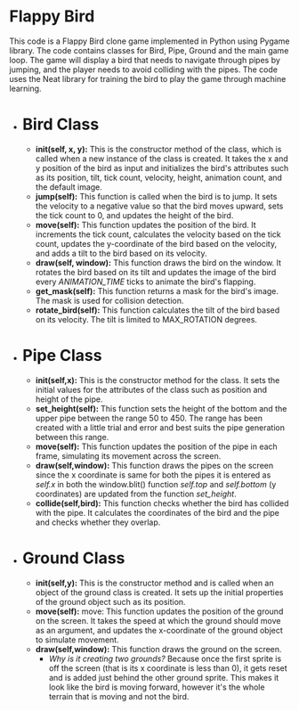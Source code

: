 
# **Flappy Bird** 

This code is a Flappy Bird clone game implemented in Python using Pygame library. The code contains classes for Bird, Pipe, Ground and the main game loop. The game will display a bird that needs to navigate through pipes by jumping, and the player needs to avoid colliding with the pipes. The code uses the Neat library for training the bird to play the game through machine learning.

+ # Bird Class
    - **init(self, x, y):** This is the constructor method of the class, which is called when a new instance of the class is created. It takes the x and y position of the bird as input and initializes the bird's attributes such as its position, tilt, tick count, velocity, height, animation count, and the default image.
    - **jump(self):** This function is called when the bird is to jump. It sets the velocity to a negative value so that the bird moves upward, sets the tick count to 0, and updates the height of the bird.
    - **move(self):** This function updates the position of the bird. It increments the tick count, calculates the velocity based on the tick count, updates the y-coordinate of the bird based on the velocity, and adds a tilt to the bird based on its velocity.
    - **draw(self, window):** This function draws the bird on the window. It rotates the bird based on its tilt and updates the image of the bird every *ANIMATION_TIME* ticks to animate the bird's flapping.
    - **get_mask(self):** This function returns a mask for the bird's image. The mask is used for collision detection.
    - **rotate_bird(self):** This function calculates the tilt of the bird based on its velocity. The tilt is limited to MAX_ROTATION degrees.

+ # Pipe Class
    - **init(self,x):** This is the constructor method for the class. It sets the initial values for the attributes of the class such as position and height of the pipe.
    - **set_height(self):** This function sets the height of the bottom and the upper pipe between the range 50 to 450. The range has been created with a little trial and error and best suits the pipe generation between this range.
    - **move(self):** This function updates the position of the pipe in each frame, simulating its movement across the screen.
    - **draw(self,window):** This function draws the pipes on the screen since the x coordinate is same for both the pipes it is entered as *self.x* in both the window.blit() function *self.top* and *self.bottom* (y coordinates) are updated from the function *set_height*.
    - **collide(self,bird):** This function checks whether the bird has collided with the pipe. It calculates the coordinates of the bird and the pipe and checks whether they overlap.

+ # Ground Class
    - **init(self,y):** This is the constructor method and is called when an object of the ground class is created. It sets up the initial properties of the ground object such as its position.
    - **move(self):** move: This function updates the position of the ground on the screen. It takes the speed at which the ground should move as an argument, and updates the x-coordinate of the ground object to simulate movement.
    - **draw(self,window):** This function draws the ground on the screen. 
        - *Why is it creating two grounds?* Because once the first sprite is off the screen (that is its x coordinate is less than 0), it gets reset and is added just behind the other ground sprite. This makes it look like the bird is moving forward, however it's the whole terrain that is moving and not the bird. 


